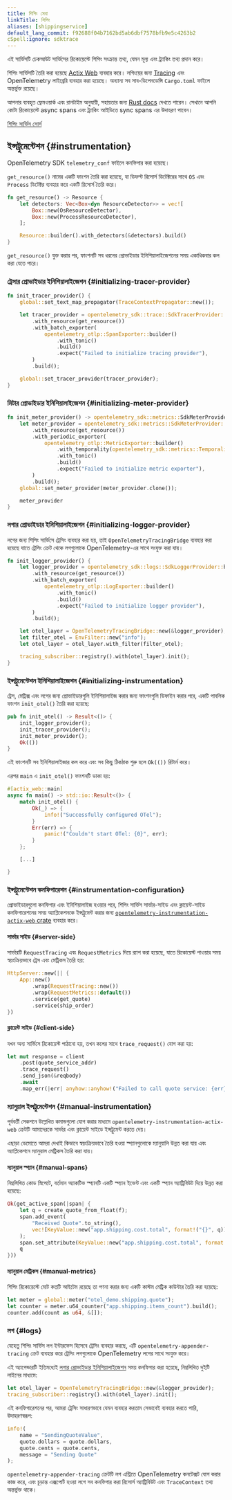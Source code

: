 ```yaml
---
title: শিপিং সেবা
linkTitle: শিপিং
aliases: [shippingservice]
default_lang_commit: f92688f04b7162bd5ab6dbf7578bfb9e5c4263b2
cSpell:ignore: sdktrace
---
```


এই সার্ভিসটি চেকআউট সার্ভিসের রিকোয়েস্টে শিপিং সংক্রান্ত তথ্য, যেমন মূল্য এবং ট্র্যাকিং তথ্য প্রদান করে।

শিপিং সার্ভিসটি তৈরি করা হয়েছে [Actix Web](https://actix.rs/) ব্যবহার করে। লগিংয়ের জন্য [Tracing](https://tracing.rs/) এবং OpenTelemetry লাইব্রেরি ব্যবহার করা হয়েছে। অন্যান্য সব সাব-ডিপেনডেন্সি `Cargo.toml` ফাইলে অন্তর্ভুক্ত রয়েছে।

আপনার ব্যবহৃত ফ্রেমওয়ার্ক এবং রানটাইম অনুযায়ী, সহায়তার জন্য [Rust docs](/docs/languages/rust/) দেখতে পারেন। সেখানে আপনি কোটা রিকোয়েস্টে async spans এবং ট্র্যাকিং আইডিতে sync spans এর উদাহরণ পাবেন।

[শিপিং সার্ভিস সোর্স](https://github.com/open-telemetry/opentelemetry-demo/blob/main/src/shipping/)

## ইন্সট্রুমেন্টেশন {#instrumentation}

OpenTelemetry SDK `telemetry_conf` ফাইলে কনফিগার করা হয়েছে।

`get_resource()` নামের একটি ফাংশন তৈরি করা হয়েছে, যা ডিফল্ট রিসোর্স ডিটেক্টরের সাথে `OS` এবং `Process` ডিটেক্টর ব্যবহার করে একটি রিসোর্স তৈরি করে।

```rust
fn get_resource() -> Resource {
    let detectors: Vec<Box<dyn ResourceDetector>> = vec![
        Box::new(OsResourceDetector),
        Box::new(ProcessResourceDetector),
    ];

    Resource::builder().with_detectors(&detectors).build()
}
```

`get_resource()` যুক্ত করার পর, ফাংশনটি সব ধরনের প্রোভাইডার ইনিশিয়ালাইজেশনের সময় একাধিকবার কল করা যেতে পারে।

### ট্রেসার প্রোভাইডার ইনিশিয়ালাইজেশন {#initializing-tracer-provider}

```rust
fn init_tracer_provider() {
    global::set_text_map_propagator(TraceContextPropagator::new());

    let tracer_provider = opentelemetry_sdk::trace::SdkTracerProvider::builder()
        .with_resource(get_resource())
        .with_batch_exporter(
            opentelemetry_otlp::SpanExporter::builder()
                .with_tonic()
                .build()
                .expect("Failed to initialize tracing provider"),
        )
        .build();

    global::set_tracer_provider(tracer_provider);
}
```

### মিটার প্রোভাইডার ইনিশিয়ালাইজেশন {#initializing-meter-provider}

```rust
fn init_meter_provider() -> opentelemetry_sdk::metrics::SdkMeterProvider {
    let meter_provider = opentelemetry_sdk::metrics::SdkMeterProvider::builder()
        .with_resource(get_resource())
        .with_periodic_exporter(
            opentelemetry_otlp::MetricExporter::builder()
                .with_temporality(opentelemetry_sdk::metrics::Temporality::Delta)
                .with_tonic()
                .build()
                .expect("Failed to initialize metric exporter"),
        )
        .build();
    global::set_meter_provider(meter_provider.clone());

    meter_provider
}
```

### লগার প্রোভাইডার ইনিশিয়ালাইজেশন {#initializing-logger-provider}

লগের জন্য শিপিং সার্ভিসে ট্রেসিং ব্যবহার করা হয়, তাই `OpenTelemetryTracingBridge` ব্যবহার করা হয়েছে যাতে ট্রেসিং ক্রেট থেকে লগগুলোকে OpenTelemetry-এর সাথে সংযুক্ত করা যায়।

```rust
fn init_logger_provider() {
    let logger_provider = opentelemetry_sdk::logs::SdkLoggerProvider::builder()
        .with_resource(get_resource())
        .with_batch_exporter(
            opentelemetry_otlp::LogExporter::builder()
                .with_tonic()
                .build()
                .expect("Failed to initialize logger provider"),
        )
        .build();

    let otel_layer = OpenTelemetryTracingBridge::new(&logger_provider);
    let filter_otel = EnvFilter::new("info");
    let otel_layer = otel_layer.with_filter(filter_otel);

    tracing_subscriber::registry().with(otel_layer).init();
}
```

### ইন্সট্রুমেন্টেশন ইনিশিয়ালাইজেশন {#initializing-instrumentation}

ট্রেস, মেট্রিক্স এবং লগের জন্য প্রোভাইডারগুলি ইনিশিয়ালাইজ করার জন্য ফাংশনগুলি  ডিফাইন করার পরে, একটি পাবলিক ফাংশন `init_otel()` তৈরি করা হয়েছে:

```rust
pub fn init_otel() -> Result<()> {
    init_logger_provider();
    init_tracer_provider();
    init_meter_provider();
    Ok(())
}
```

এই ফাংশনটি সব ইনিশিয়ালাইজার কল করে এবং সব কিছু ঠিকঠাক শুরু হলে `Ok(())` রিটার্ন করে।

এরপর `main` এ `init_otel()` ফাংশনটি ডাকা হয়:

```rust
#[actix_web::main]
async fn main() -> std::io::Result<()> {
    match init_otel() {
        Ok(_) => {
            info!("Successfully configured OTel");
        }
        Err(err) => {
            panic!("Couldn't start OTel: {0}", err);
        }
    };

    [...]

}
```

### ইন্সট্রুমেন্টেশন কনফিগারেশন {#instrumentation-configuration}

প্রোভাইডারগুলো কনফিগার এবং ইনিশিয়ালাইজ হওয়ার পরে, শিপিং সার্ভিস সার্ভার-সাইড এবং ক্লায়েন্ট-সাইড কনফিগারেশনের সময় অ্যাপ্লিকেশনকে ইন্সট্রুমেন্ট করার জন্য [`opentelemetry-instrumentation-actix-web` crate](https://crates.io/crates/opentelemetry-instrumentation-actix-web) ব্যবহার করে।

#### সার্ভার সাইড {#server-side}

সার্ভারটি `RequestTracing` এবং `RequestMetrics` দিয়ে র‍্যাপ করা হয়েছে, যাতে রিকোয়েস্ট পাওয়ার সময় স্বয়ংক্রিয়ভাবে ট্রেস এবং মেট্রিকস তৈরি হয়:

```rust
HttpServer::new(|| {
    App::new()
        .wrap(RequestTracing::new())
        .wrap(RequestMetrics::default())
        .service(get_quote)
        .service(ship_order)
})
```

#### ক্লায়েন্ট সাইড {#client-side}

যখন অন্য সার্ভিসে রিকোয়েস্ট পাঠানো হয়, তখন কলের সাথে `trace_request()` যোগ করা হয়:

```rust
let mut response = client
    .post(quote_service_addr)
    .trace_request()
    .send_json(&reqbody)
    .await
    .map_err(|err| anyhow::anyhow!("Failed to call quote service: {err}"))?;
```

### ম্যানুয়াল ইন্সট্রুমেন্টেশন {#manual-instrumentation}

পূর্ববর্তী সেকশনে উল্লেখিত কমান্ডগুলো যোগ করার মাধ্যমে `opentelemetry-instrumentation-actix-web` ক্রেটটি আমাদেরকে সার্ভার এবং ক্লায়েন্ট সাইডে ইন্সট্রুমেন্ট করতে দেয়।

এছাড়া ডেমোতে আমরা দেখাই কিভাবে স্বয়ংক্রিয়ভাবে তৈরি হওয়া স্প্যানগুলোকে ম্যানুয়ালি উন্নত করা যায় এবং অ্যাপ্লিকেশনে ম্যানুয়াল মেট্রিকস তৈরি করা যায়।

#### ম্যানুয়াল স্প্যান {#manual-spans}

নিম্নলিখিত কোড স্নিপেটে, বর্তমান অ্যাকটিভ স্প্যানটি একটি স্প্যান ইভেন্ট এবং একটি স্প্যান অ্যাট্রিবিউট দিয়ে উন্নত করা হয়েছে:

```rust
Ok(get_active_span(|span| {
    let q = create_quote_from_float(f);
    span.add_event(
        "Received Quote".to_string(),
        vec![KeyValue::new("app.shipping.cost.total", format!("{}", q))],
    );
    span.set_attribute(KeyValue::new("app.shipping.cost.total", format!("{}", q)));
    q
}))
```

#### ম্যানুয়াল মেট্রিকস {#manual-metrics}

শিপিং রিকোয়েস্টে মোট কতটি আইটেম রয়েছে তা গণনা করার জন্য একটি কাস্টম মেট্রিক কাউন্টার তৈরি করা হয়েছে:

```rust
let meter = global::meter("otel_demo.shipping.quote");
let counter = meter.u64_counter("app.shipping.items_count").build();
counter.add(count as u64, &[]);
```

### লগ {#logs}

যেহেতু শিপিং সার্ভিস লগ ইন্টারফেস হিসেবে ট্রেসিং ব্যবহার করছে, এটি `opentelemetry-appender-tracing` ক্রেট ব্যবহার করে ট্রেসিং লগগুলোকে OpenTelemetry লগের সাথে সংযুক্ত করে।

এই অ্যাপেন্ডারটি ইতিমধ্যেই [লগার প্রোভাইডার ইনিশিয়ালাইজেশন](#initializing-logger-provider) সময় কনফিগার করা হয়েছে, নিম্নলিখিত দুইটি লাইনের মাধ্যমে:

```rust
let otel_layer = OpenTelemetryTracingBridge::new(&logger_provider);
tracing_subscriber::registry().with(otel_layer).init();
```

এই কনফিগারেশনের পর, আমরা ট্রেসিং সাধারণভাবে যেমন ব্যবহার করতাম সেভাবেই ব্যবহার করতে পারি, উদাহরণস্বরূপ:

```rust
info!(
    name = "SendingQuoteValue",
    quote.dollars = quote.dollars,
    quote.cents = quote.cents,
    message = "Sending Quote"
);
```

`opentelemetry-appender-tracing` ক্রেটটি লগ এন্ট্রিতে OpenTelemetry কনটেক্সট যোগ করার কাজ করে, এবং চূড়ান্ত এক্সপোর্ট হওয়া লগে সব কনফিগার করা রিসোর্স অ্যাট্রিবিউট এবং `TraceContext` তথ্য অন্তর্ভুক্ত থাকে।
